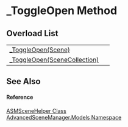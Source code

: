 # _ToggleOpen Method


## Overload List
<table>
<tr>
<td><a href="M_AdvancedSceneManager_Models_ASMSceneHelper__ToggleOpen.md">_ToggleOpen(Scene)</a></td>
<td> </td></tr>
<tr>
<td><a href="M_AdvancedSceneManager_Models_ASMSceneHelper__ToggleOpen_1.md">_ToggleOpen(SceneCollection)</a></td>
<td> </td></tr>
</table>

## See Also


#### Reference
<a href="T_AdvancedSceneManager_Models_ASMSceneHelper.md">ASMSceneHelper Class</a>  
<a href="N_AdvancedSceneManager_Models.md">AdvancedSceneManager.Models Namespace</a>  
